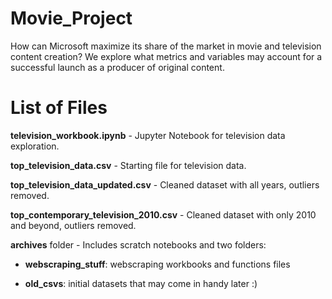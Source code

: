 # Movie_Project

How can Microsoft maximize its share of the market in movie and television content creation? We explore what metrics and variables may account for a successful launch as a producer of original content.


# List of Files

**television_workbook.ipynb** - Jupyter Notebook for television data exploration.

**top_television_data.csv** - Starting file for television data.

**top_television_data_updated.csv** - Cleaned dataset with all years, outliers removed.

**top_contemporary_television_2010.csv** - Cleaned dataset with only 2010 and beyond, outliers removed.

**archives** folder - Includes scratch notebooks and two folders:
  
*   **webscraping_stuff**: webscraping workbooks and functions files

*   **old_csvs**: initial datasets that may come in handy later :)
